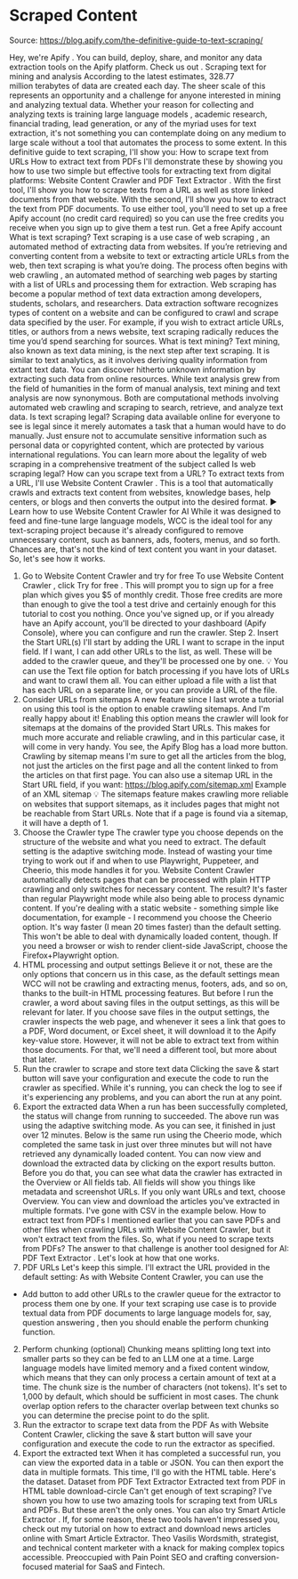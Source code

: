 # Scraped Content

Source: https://blog.apify.com/the-definitive-guide-to-text-scraping/

Hey, we're
Apify
. You can build, deploy, share, and monitor any data extraction tools on the Apify platform.
Check us out
.
Scraping text for mining and analysis
According to the latest estimates,
328.77 million terabytes of data
are created each day. The sheer scale of this represents an opportunity and a challenge for anyone interested in mining and analyzing textual data.
Whether your reason for collecting and analyzing texts is
training large language models
, academic research, financial trading, lead generation, or any of the myriad uses for text extraction, it's not something you can contemplate doing on any medium to large scale without a tool that automates the process to some extent.
In this definitive guide to text scraping, I'll show you:
How to scrape text from URLs
How to extract text from PDFs
I'll demonstrate these by showing you how to use two simple but effective tools for extracting text from digital platforms:
Website Content Crawler
and
PDF Text Extractor
.
With the first tool, I'll show you how to scrape texts from a URL as well as store linked documents from that website. With the second, I'll show you how to extract the text from PDF documents.
To use either tool, you'll need to set up a free Apify account (no credit card required) so you can use the free credits you receive when you sign up to give them a test run.
Get a free Apify account
What is text scraping?
Text scraping is a use case of
web scraping
, an automated method of extracting data from websites. If you’re retrieving and converting content from a website to text or extracting article URLs from the web, then text scraping is what you’re doing. The process often begins with
web crawling
, an automated method of searching web pages by starting with a list of URLs and processing them for extraction.
Web scraping has become a popular method of text data extraction among developers, students, scholars, and researchers.
Data extraction
software recognizes types of content on a website and can be configured to crawl and scrape data specified by the user. For example, if you wish to extract article URLs, titles, or authors from a news website, text scraping radically reduces the time you’d spend searching for sources.
What is text mining?
Text mining, also known as text data mining, is the next step after text scraping. It is similar to text analytics, as it involves deriving quality information from extant text data. You can discover hitherto unknown information by extracting such data from online resources. While text analysis grew from the field of humanities in the form of manual analysis, text mining and text analysis are now synonymous. Both are computational methods involving automated web crawling and scraping to search, retrieve, and analyze text data.
Is text scraping legal?
Scraping data available online for everyone to see is legal since it merely automates a task that a human would have to do manually. Just ensure not to accumulate sensitive information such as personal data or copyrighted content, which are protected by various international regulations. You can learn more about the legality of web scraping in a comprehensive treatment of the subject called
Is web scraping legal?
How can you scrape text from a URL?
To extract texts from a URL, I'll use
Website Content Crawler
. This is a tool that automatically crawls and extracts text content from websites, knowledge bases, help centers, or blogs and then converts the output into the desired format.
▶️
Learn how to use Website Content Crawler for AI
While it was designed to feed and fine-tune large language models, WCC is the ideal tool for any text-scraping project because it's already configured to remove unnecessary content, such as banners, ads, footers, menus, and so forth. Chances are, that's not the kind of text content you want in your dataset.
So, let's see how it works.
1. Go to Website Content Crawler and try for free
To use
Website Content Crawler
, click
Try for free
. This will prompt you to sign up for a free plan which gives you $5 of monthly credit.
Those free credits are more than enough to give the tool a test drive and certainly enough for this tutorial to cost you nothing.
Once you've signed up, or if you already have an Apify account, you'll be directed to your dashboard (Apify Console), where you can configure and run the crawler.
Step 2. Insert the Start URL(s)
I'll start by adding the URL I want to scrape in the input field. If I want, I can add other URLs to the list, as well. These will be added to the crawler queue, and they'll be processed one by one.
💡
You can use the
Text file
option for batch processing if you have lots of URLs and want to crawl them all. You can either upload a file with a list that has each URL on a separate line, or you can provide a URL of the file.
2. Consider URLs from sitemaps
A new feature since I last wrote a tutorial on using this tool is the option to enable crawling sitemaps. And I'm really happy about it!
Enabling this option means the crawler will look for
sitemaps
at the domains of the provided Start URLs. This makes for much more accurate and reliable crawling, and in this particular case, it will come in very handy.
You see, the Apify Blog has a load more button. Crawling by sitemap means I'm sure to get all the articles from the blog, not just the articles on the first page and all the content linked to from the articles on that first page.
You can also use a sitemap URL in the Start URL field, if you want:
https://blog.apify.com/sitemap.xml
Example of an XML sitemap
💡
The sitemaps feature makes crawling more reliable on websites that support sitemaps, as it includes pages that might not be reachable from Start URLs. Note that if a page is found via a sitemap, it will have a depth of 1.
3. Choose the Crawler type
The crawler type you choose depends on the structure of the website and what you need to extract.
The default setting is the adaptive switching mode. Instead of wasting your time trying to work out if and when to use Playwright, Puppeteer, and Cheerio, this mode handles it for you. Website Content Crawler automatically detects pages that can be processed with plain HTTP crawling and only switches for necessary content. The result? It's faster than regular Playwright mode while also being able to process dynamic content.
If you're dealing with a static website - something simple like documentation, for example - I recommend you choose the
Cheerio
option. It's way faster (I mean 20 times faster) than the default setting. This won't be able to deal with dynamically loaded content, though.
If you need a browser or wish to render client-side JavaScript, choose the
Firefox+Playwright
option.
4. HTML processing and output settings
Believe it or not, these are the only options that concern us in this case, as the default settings mean WCC will not be crawling and extracting menus, footers, ads, and so on, thanks to the built-in HTML processing features. But before I run the crawler, a word about saving files in the output settings, as this will be relevant for later.
If you choose
save files
in the output settings, the crawler inspects the web page, and whenever it sees a link that goes to a PDF, Word document, or Excel sheet, it will download it to the Apify key-value store. However, it will not be able to extract text from within those documents. For that, we'll need a different tool, but more about that later.
5. Run the crawler to scrape and store text data
Clicking the
save & start
button will save your configuration and execute the code to run the crawler as specified. While it's running, you can check the log to see if it's experiencing any problems, and you can abort the run at any point.
6. Export the extracted data
When a run has been successfully completed, the status will change from running to succeeded. The above run was using the
adaptive switching
mode. As you can see, it finished in just over 12 minutes. Below is the same run using the
Cheerio
mode, which completed the same task in just over three minutes but will not have retrieved any dynamically loaded content.
You can now view and download the extracted data by clicking on the
export results
button. Before you do that, you can see what data the crawler has extracted in the Overview or All fields tab. All fields will show you things like metadata and screenshot URLs. If you only want URLs and text, choose Overview.
You can view and download the articles you've extracted in multiple formats. I've gone with CSV in the example below.
How to extract text from PDFs
I mentioned earlier that you can save PDFs and other files when crawling URLs with Website Content Crawler, but it won't extract text from the files. So, what if you need to scrape texts from PDFs?
The answer to that challenge is another tool designed for AI:
PDF Text Extractor
. Let's look at how that one works.
1. PDF URLs
Let's keep this simple. I'll extract the URL provided in the default setting:
As with Website Content Crawler, you can use the
+ Add
button to add other URLs to the crawler queue for the extractor to process them one by one.
If your text scraping use case is to provide textual data from PDF documents to large language models for, say,
question answering
, then you should enable the
perform chunking
function.
2. Perform chunking (optional)
Chunking means splitting long text into smaller parts so they can be fed to an LLM one at a time. Large language models have limited memory and a fixed content window, which means that they can only process a certain amount of text at a time.
The
chunk size
is the number of characters (not tokens). It's set to 1,000 by default, which should be sufficient in most cases.
The
chunk overlap
option refers to the character overlap between text chunks so you can determine the precise point to do the split.
3. Run the extractor to scrape text data from the PDF
As with Website Content Crawler, clicking the
save & start
button will save your configuration and execute the code to run the extractor as specified.
4. Export the extracted text
When it has completed a successful run, you can view the exported data in a table or JSON. You can then export the data in multiple formats. This time, I'll go with the HTML table. Here's the dataset.
Dataset from PDF Text Extractor
Extracted text from PDF in HTML table
download-circle
Can't get enough of text scraping?
I've shown you how to use two amazing tools for scraping text from URLs and PDFs. But these aren't the only ones. You can also try
Smart Article Extractor
.
If, for some reason, these two tools haven't impressed you, check out my tutorial on
how to extract and download news articles online
with Smart Article Extractor.
Theo Vasilis
Wordsmith, strategist, and technical content marketer with a knack for making complex topics accessible. Preoccupied with Pain Point SEO and crafting conversion-focused material for SaaS and Fintech.